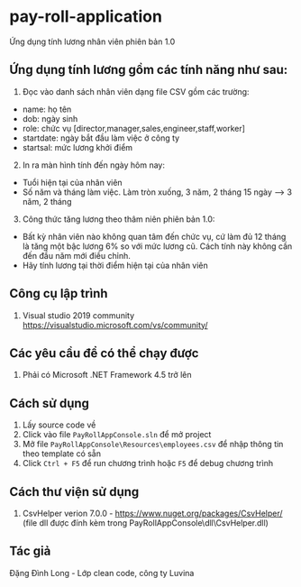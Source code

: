 # pay-roll-application
Ứng dụng tính lương nhân viên phiên bản 1.0

## Ứng dụng tính lương gồm các tính năng như sau:
1. Đọc vào danh sách nhân viên dạng file CSV gồm các trường: 
  - name: họ tên
  - dob: ngày sinh
  - role: chức vụ [director,manager,sales,engineer,staff,worker]
  - startdate: ngày bắt đầu làm việc ở công ty
  - startsal: mức lương khởi điểm

2. In ra màn hình tính đến ngày hôm nay:
  - Tuổi hiện tại của nhân viên
  - Số năm và tháng làm việc. Làm tròn xuống, 3 năm, 2 tháng 15 ngày --> 3 năm, 2 tháng
  
3. Công thức tăng lương theo thâm niên phiên bản 1.0:
  - Bất kỳ nhân viên nào không quan tâm đến chức vụ, cứ làm đủ 12 tháng là tăng một bậc lương 6% so với mức lương cũ. Cách tính này không cần đến đầu năm mới điều chỉnh.
  - Hãy tính lương tại thời điểm hiện tại của nhân viên

## Công cụ lập trình
1. Visual studio 2019 community https://visualstudio.microsoft.com/vs/community/

## Các yêu cầu để có thể chạy được
1. Phải có Microsoft .NET Framework 4.5 trở lên

## Cách sử dụng
1. Lấy source code về
2. Click vào file `PayRollAppConsole.sln` để mở project
3. Mở file `PayRollAppConsole\Resources\employees.csv` để nhập thông tin theo template có sẵn
4. Click `Ctrl + F5` để run chương trình hoặc `F5` để debug chương trình

## Cách thư viện sử dụng
1. CsvHelper verion 7.0.0 - https://www.nuget.org/packages/CsvHelper/ \
(file dll được đính kèm trong PayRollAppConsole\dll\CsvHelper.dll)

## Tác giả
Đặng Đình Long - Lớp clean code, công ty Luvina

